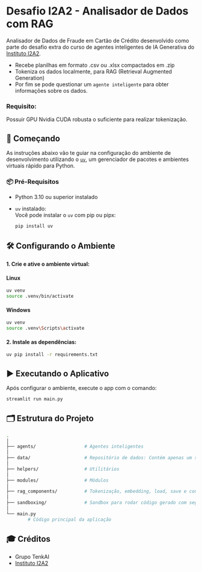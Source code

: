 # Desafio I2A2 - Analisador de Dados com RAG
Analisador de Dados de Fraude em Cartão de Crédito desenvolvido como parte do desafio extra do curso de agentes inteligentes de IA Generativa do [Instituto I2A2](https://www.i2a2.academy/).
- Recebe planilhas em formato .csv ou .xlsx compactados em .zip
- Tokeniza os dados localmente, para RAG (Retrieval Augmented Generation)
- Por fim se pode questionar um `agente inteligente` para obter informações sobre os dados.

### Requisito:
Possuir GPU Nvidia CUDA robusta o suficiente para realizar tokenização.

## 🚀 Começando

As instruções abaixo vão te guiar na configuração do ambiente de desenvolvimento utilizando o [`uv`](https://github.com/astral-sh/uv), um gerenciador de pacotes e ambientes virtuais rápido para Python.

### 📦 Pré-Requisitos

- Python 3.10 ou superior instalado
- `uv` instalado:  
  Você pode instalar o `uv` com pip ou pipx:  

  ```bash
  pip install uv
  ```

## 🛠️ Configurando o Ambiente

#### 1. Crie e ative o ambiente virtual:

#### Linux
```bash
uv venv
source .venv/bin/activate
```

#### Windows
```bash
uv venv
source .venv\Scripts\activate
```

#### 2. Instale as dependências: 

```bash
uv pip install -r requirements.txt
```

## ▶️ Executando o Aplicativo
Após configurar o ambiente, execute o app com o comando:

```bash
streamlit run main.py
```

## 🗂️ Estrutura do Projeto
```bash
.
│
├── agents/                  # Agentes inteligentes
│
├── data/                    # Repositório de dados: Contém apenas um set para teste
│
├── helpers/                 # Utilitários
│
├── modules/                 # Módulos
│
├── rag_components/          # Tokenização, embedding, load, save e contextualização
│
├── sandboxing/              # Sandbox para rodar código gerado com segurança
│
└── main.py
        # Código principal da aplicação

```

## 🎓 Créditos

- Grupo TenkAI
- [Instituto I2A2](https://www.i2a2.academy/)